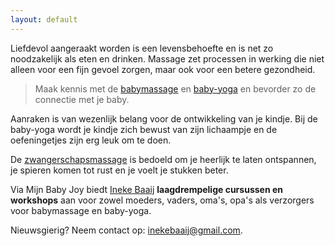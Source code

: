 ```yaml
---
layout: default
---
```


Liefdevol aangeraakt worden is een levensbehoefte en is net zo noodzakelijk als eten en drinken.
Massage zet processen in werking die niet alleen voor een fijn gevoel zorgen, maar ook voor een betere gezondheid.

> Maak kennis met de [babymassage](/pages/massage.html) en [baby-yoga](/pages/yoga.html) en bevorder zo de connectie met je baby.

Aanraken is van wezenlijk belang voor de ontwikkeling van je kindje.
Bij de baby-yoga wordt je kindje zich bewust van zijn lichaampje en de oefeningetjes zijn erg leuk om te doen.

De [zwangerschapsmassage](/pages/zwangerschapsmassage.html) is bedoeld om je heerlijk te laten ontspannen, je spieren komen tot rust en je voelt je stukken beter.

Via Mijn Baby Joy biedt [Ineke Baaij](/pages/over.html) **laagdrempelige cursussen en workshops** aan voor zowel moeders, vaders, oma's, opa's als verzorgers voor babymassage en baby-yoga.


Nieuwsgierig? Neem contact op: [inekebaaij@gmail.com](mailto:inekebaaij@gmail.com).
